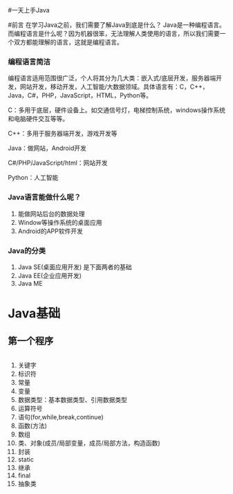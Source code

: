 #一天上手Java

#前言
在学习Java之前，我们需要了解Java到底是什么？
Java是一种编程语言。而编程语言是什么呢？因为机器很笨，无法理解人类使用的语言，所以我们需要一个双方都能理解的语言，这就是编程语言。

### 编程语言简洁
编程语言适用范围很广泛，个人将其分为几大类：嵌入式/底层开发，服务器端开发，网站开发，移动开发，人工智能/大数据领域。具体语言有：C，C++，Java，C#，PHP，JavaScript，HTML，Python等。

C：多用于底层，硬件设备上。如交通信号灯，电梯控制系统，windows操作系统和电脑硬件交互等等。

C++：多用于服务器端开发，游戏开发等

Java：做网站，Android开发

C#/PHP/JavaScript/html：网站开发

Python：人工智能

### Java语言能做什么呢？
1. 能做网站后台的数据处理
2. Window等操作系统的桌面应用
3. Android的APP软件开发

### Java的分类
1. Java SE(桌面应用开发) 是下面两者的基础
2. Java EE(企业应用开发)
3. Java ME

# Java基础

## 第一个程序
```Java

```

1. 关键字
2. 标识符
3. 常量
4. 变量
5. 数据类型：基本数据类型、引用数据类型
6. 运算符号
7. 语句(for,while,break,continue)
8. 函数(方法)
9. 数组
10. 类、对象(成员/局部变量，成员/局部方法，构造函数)
11. 封装
12. static
13. 继承
14. final
15. 抽象类
